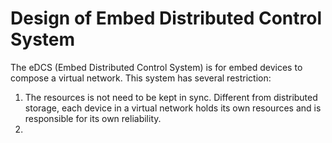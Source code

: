 # Design of Embed Distributed Control System



The eDCS (Embed Distributed Control System) is for embed devices to compose a virtual network. This system has several restriction:

1. The resources is not need to be kept in sync. Different from distributed storage, each device in a virtual network holds its own resources and is responsible for its own reliability.
2. 

